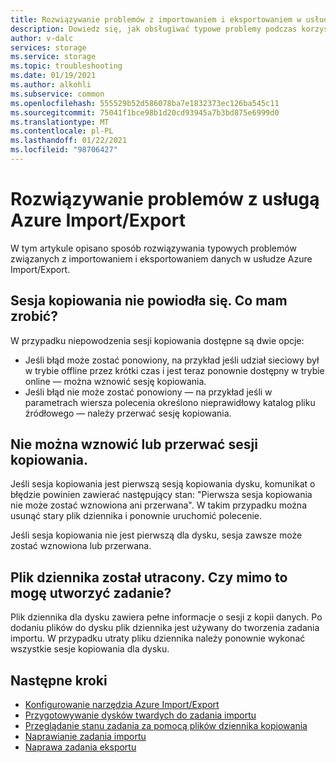 ```yaml
---
title: Rozwiązywanie problemów z importowaniem i eksportowaniem w usłudze Azure Import/Export | Microsoft Docs
description: Dowiedz się, jak obsługiwać typowe problemy podczas korzystania z usługi Azure Import/Export.
author: v-dalc
services: storage
ms.service: storage
ms.topic: troubleshooting
ms.date: 01/19/2021
ms.author: alkohli
ms.subservice: common
ms.openlocfilehash: 555529b52d586078ba7e1832373ec126ba545c11
ms.sourcegitcommit: 75041f1bce98b1d20cd93945a7b3bd875e6999d0
ms.translationtype: MT
ms.contentlocale: pl-PL
ms.lasthandoff: 01/22/2021
ms.locfileid: "98706427"
---
```

# <a name="troubleshoot-issues-in-azure-importexport"></a>Rozwiązywanie problemów z usługą Azure Import/Export
W tym artykule opisano sposób rozwiązywania typowych problemów związanych z importowaniem i eksportowaniem danych w usłudze Azure Import/Export.

## <a name="a-copy-session-failed-what-i-should-do"></a>Sesja kopiowania nie powiodła się. Co mam zrobić?  

W przypadku niepowodzenia sesji kopiowania dostępne są dwie opcje:  
* Jeśli błąd może zostać ponowiony, na przykład jeśli udział sieciowy był w trybie offline przez krótki czas i jest teraz ponownie dostępny w trybie online — można wznowić sesję kopiowania.
* Jeśli błąd nie może zostać ponowiony — na przykład jeśli w parametrach wiersza polecenia określono nieprawidłowy katalog pliku źródłowego — należy przerwać sesję kopiowania.
 
<!--For information about resuming and aborting copy sessions, see [Preparing Hard Drives for an Import Job](../storage-import-export-tool-preparing-hard-drives-import-v1.md  - Article we removed from TOC. File remains.-->

## <a name="i-cant-resume-or-abort-a-copy-session"></a>Nie można wznowić lub przerwać sesji kopiowania.

Jeśli sesja kopiowania jest pierwszą sesją kopiowania dysku, komunikat o błędzie powinien zawierać następujący stan: "Pierwsza sesja kopiowania nie może zostać wznowiona ani przerwana". W takim przypadku można usunąć stary plik dziennika i ponownie uruchomić polecenie.  

Jeśli sesja kopiowania nie jest pierwszą dla dysku, sesja zawsze może zostać wznowiona lub przerwana.  

## <a name="i-lost-the-journal-file-can-i-still-create-the-job"></a>Plik dziennika został utracony. Czy mimo to mogę utworzyć zadanie?

Plik dziennika dla dysku zawiera pełne informacje o sesji z kopii danych. Po dodaniu plików do dysku plik dziennika jest używany do tworzenia zadania importu. W przypadku utraty pliku dziennika należy ponownie wykonać wszystkie sesje kopiowania dla dysku.

## <a name="next-steps"></a>Następne kroki

* [Konfigurowanie narzędzia Azure Import/Export](storage-import-export-tool-setup-v1.md)
* [Przygotowywanie dysków twardych do zadania importu](storage-import-export-data-to-blobs.md#step-1-prepare-the-drives)
* [Przeglądanie stanu zadania za pomocą plików dziennika kopiowania](storage-import-export-tool-reviewing-job-status-v1.md)
* [Naprawianie zadania importu](storage-import-export-tool-repairing-an-import-job-v1.md)
* [Naprawa zadania eksportu](storage-import-export-tool-repairing-an-export-job-v1.md)